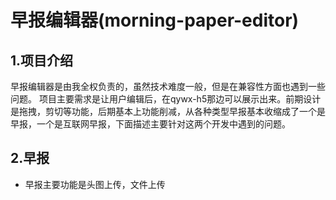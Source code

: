 # 早报编辑器(morning-paper-editor)
## 1.项目介绍
早报编辑器是由我全权负责的，虽然技术难度一般，但是在兼容性方面也遇到一些问题。
项目主要需求是让用户编辑后，在qywx-h5那边可以展示出来。前期设计是拖拽，剪切等功能，后期基本上功能削减，从各种类型早报基本收缩成了一个是早报，一个是互联网早报，下面描述主要针对这两个开发中遇到的问题。

## 2.早报
- 早报主要功能是头图上传，文件上传